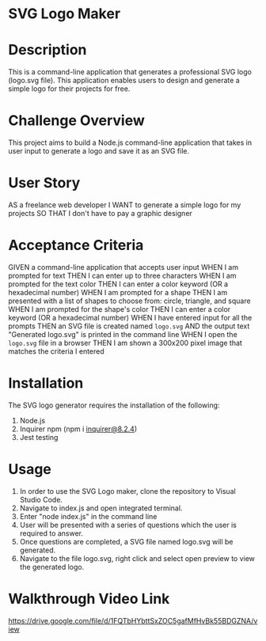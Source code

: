 # SVG Logo Maker

# Description

This is a command-line application that generates a professional SVG logo (logo.svg file). This application enables users to design and generate a simple logo for their projects for free. 

# Challenge Overview
This project aims to build a Node.js command-line application that takes in user input to generate a logo and save it as an SVG file.

# User Story

AS a freelance web developer
I WANT to generate a simple logo for my projects
SO THAT I don't have to pay a graphic designer


# Acceptance Criteria

GIVEN a command-line application that accepts user input
WHEN I am prompted for text
THEN I can enter up to three characters
WHEN I am prompted for the text color
THEN I can enter a color keyword (OR a hexadecimal number)
WHEN I am prompted for a shape
THEN I am presented with a list of shapes to choose from: circle, triangle, and square
WHEN I am prompted for the shape's color
THEN I can enter a color keyword (OR a hexadecimal number)
WHEN I have entered input for all the prompts
THEN an SVG file is created named `logo.svg`
AND the output text "Generated logo.svg" is printed in the command line
WHEN I open the `logo.svg` file in a browser
THEN I am shown a 300x200 pixel image that matches the criteria I entered

# Installation 
The SVG logo generator requires the installation of the following:
1. Node.js
2. Inquirer npm (npm i inquirer@8.2.4)
3. Jest testing

# Usage
1. In order to use the SVG Logo maker, clone the repository to Visual Studio Code.
2. Navigate to index.js and open integrated terminal.
3. Enter "node index.js" in the command line
4. User will be presented with a series of questions which the user is required to answer. 
5. Once questions are completed, a SVG file named logo.svg will be generated. 
6. Navigate to the file logo.svg, right click and select open preview to view the generated logo. 

# Walkthrough Video Link

https://drive.google.com/file/d/1FQTbHYbttSxZOC5gafMfHvBk55BDGZNA/view